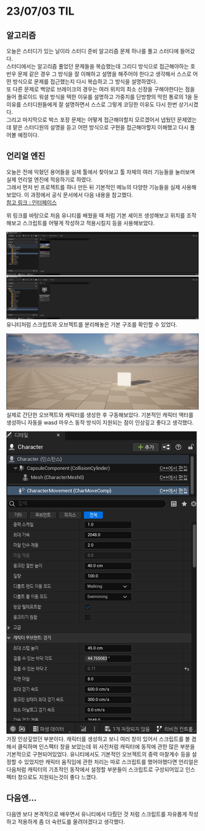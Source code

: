 # 23/07/03 TIL

## 알고리즘

오늘은 스터디가 있는 날이라 스터디 준비 알고리즘 문제 하나를 풀고 스터디에 들어갔다.
<br/>스터디에서는 알고리즘 풀었던 문제들을 복습했는데 그리디 방식으로 접근해야하는 호반우 문제 같은 경우 그 방식을 잘 이해하고 설명을 해주어야 한다고 생각해서 스스로 어떤 방식으로 문제를 접근했는지 다시 복습하고 그 방식을 설명하였다.
<br>또 다른 문제로 백양로 브레이크의 경우는 여러 위치의 최소 신장을 구해야한다는 점을 들어 플로이드 워셜 방식을 택한 이유를 설명하고 가중치를 단방향의 막힌 통로의 1을 둔 이유를 스터디원들에게 잘 설명하면서 스스로 그렇게 코딩한 이유도 다시 한번 상기시켰다.
<br>그리고 마지막으로 박스 포장 문제는 어떻게 접근해야할지 모르겠어서 냅뒀던 문제였는데 맡은 스터디원의 설명을 듣고 어떤 방식으로 구현을 접근해야할지 이해했고 다시 풀어볼 예정이다.

## 언리얼 엔진

오늘은 전에 익혔던 용어들을 실제 툴에서 찾아보고 툴 자체의 여러 기능들을 눌러보며 실제 언리얼 엔진에 적응하기로 하였다.
<br> 그래서 먼저 빈 프로젝트를 하나 만든 뒤 기본적인 메뉴의 다양한 기능들을 실제 사용해보았다. 이 과정에서 공식 문서에서 다음 내용을 참고했다.
<br>
[참고 링크 : 인터페이스](https://docs.unrealengine.com/5.2/ko/unreal-editor-interface/)

위 링크를 바탕으로 처음 유니티를 배웠을 때 처럼 기본 셰이프 생성해보고 위치를 조작해보고 스크립트를 어떻게 작성하고 적용시킬지 등을 사용해보았다.

![언리얼 폴더 구조1](../../../Assets/Images/Unreal/TIL/1.png)
![언리얼 폴더 구조2](../../../Assets/Images/Unreal/TIL/2.png)
유니티처럼 스크립트와 오브젝트를 분리해놓은 기본 구조를 확인할 수 있었다.

![구동 화면](../../../Assets/Images/Unreal/TIL/3.png)
실제로 간단한 오브젝트와 캐릭터를 생성한 후 구동해보았다. 기본적인 캐릭터 액터를 생성하니 자동을 wasd 마우스 동작 방식이 지원되는 점이 인상깊고 좋다고 생각했다.

![캐릭터 창](../../../Assets/Images/Unreal/TIL/4.png)
가장 인상깊었던 부분이다. 캐릭터를 생성하고 보니 여러 창이 있어서 스크립트를 볼 겸해서 클릭하며 인스펙터 창을 보았는데 위 사진처럼 캐릭터에 동작에 관한 많은 부분을 기본적으로 구현되어있었다. 유니티에서도 기본적인 오브젝트의 중력 마찰계수 등을 설정할 수 있었지만 캐릭터 움직임에 관한 처리는 따로 스크립트를 했어야했다면 언리얼은 다음처럼 캐릭터의 기초적인 동작에서 설정할 부분들이 스크립트로 구성되어있고 인스펙터 창으로도 지원되는것이 좋다 느꼈다.

## 다음엔...

다음엔 보다 본격적으로 배우면서 유니티에서 다뤘던 것 처럼 스크립트를 자유롭게 작성하고 적용하게 좀 더 숙련도를 올려야겠다고 생각했다.
